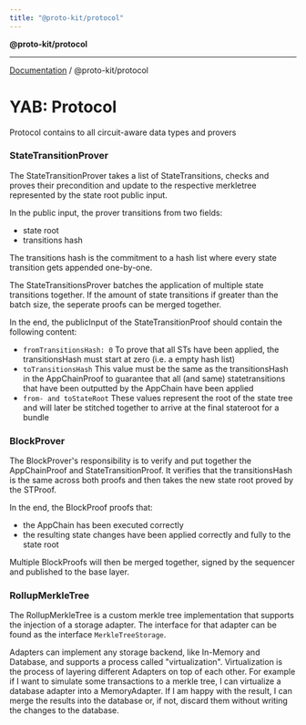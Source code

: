 ```yaml
---
title: "@proto-kit/protocol"
---
```


**@proto-kit/protocol**

***

[Documentation](../../README.md) / @proto-kit/protocol

# YAB: Protocol

Protocol contains to all circuit-aware data types and provers

### StateTransitionProver

The StateTransitionProver takes a list of StateTransitions, checks and proves their precondition and update to the respective merkletree represented by the state root public input.

In the public input, the prover transitions from two fields:

- state root
- transitions hash

The transitions hash is the commitment to a hash list where every state transition gets appended one-by-one.

The StateTransitionsProver batches the application of multiple state transitions together.
If the amount of state transitions if greater than the batch size, the seperate proofs can be merged together.

In the end, the publicInput of the StateTransitionProof should contain the following content:

- `fromTransitionsHash: 0` To prove that all STs have been applied, the transitionsHash must start at zero (i.e. a empty hash list)
- `toTransitionsHash` This value must be the same as the transitionsHash in the AppChainProof to guarantee that all (and same) statetransitions that have been outputted by the AppChain have been applied
- `from- and toStateRoot` These values represent the root of the state tree and will later be stitched together to arrive at the final stateroot for a bundle

### BlockProver

The BlockProver's responsibility is to verify and put together the AppChainProof and StateTransitionProof.
It verifies that the transitionsHash is the same across both proofs and then takes the new state root proved by the STProof.

In the end, the BlockProof proofs that:

- the AppChain has been executed correctly
- the resulting state changes have been applied correctly and fully to the state root

Multiple BlockProofs will then be merged together, signed by the sequencer and published to the base layer.

### RollupMerkleTree

The RollupMerkleTree is a custom merkle tree implementation that supports the injection of a storage adapter.
The interface for that adapter can be found as the interface `MerkleTreeStorage`.

Adapters can implement any storage backend, like In-Memory and Database, and supports a process called "virtualization".
Virtualization is the process of layering different Adapters on top of each other.
For example if I want to simulate some transactions to a merkle tree, I can virtualize a database adapter into a MemoryAdapter.
If I am happy with the result, I can merge the results into the database or, if not, discard them without writing the changes to the database.
